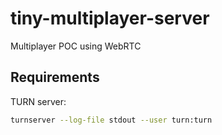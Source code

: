 # tiny-multiplayer-server

Multiplayer POC using WebRTC

## Requirements

TURN server:

```sh
turnserver --log-file stdout --user turn:turn
```
